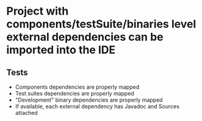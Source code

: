 # Project with components/testSuite/binaries level external dependencies can be imported into the IDE


## Tests

- Components dependencies are properly mapped
- Test suites dependencies are properly mapped
- "Development" binary dependencies are properly mapped
- If available, each external dependency has Javadoc and Sources attached
